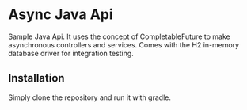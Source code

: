 # Async Java Api

Sample Java Api. It uses the concept of CompletableFuture to make asynchronous controllers and services. Comes with the H2 in-memory database driver for integration testing.

## Installation

Simply clone the repository and run it with gradle.
